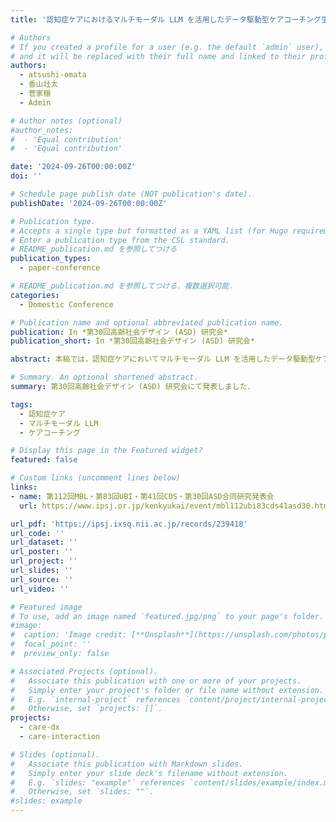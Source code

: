 ```yaml
---
title: '認知症ケアにおけるマルチモーダル LLM を活用したデータ駆動型ケアコーチング生成の検討'

# Authors
# If you created a profile for a user (e.g. the default `admin` user), write the username (folder name) here
# and it will be replaced with their full name and linked to their profile.
authors:
  - atsushi-omata
  - 香山壮太
  - 菅家穣
  - Admin

# Author notes (optional)
#author_notes:
#  - 'Equal contribution'
#  - 'Equal contribution'

date: '2024-09-26T00:00:00Z'
doi: ''

# Schedule page publish date (NOT publication's date).
publishDate: '2024-09-26T00:00:00Z'

# Publication type.
# Accepts a single type but formatted as a YAML list (for Hugo requirements).
# Enter a publication type from the CSL standard.
# README_publication.md を参照してつける
publication_types: 
  - paper-conference

# README_publication.md を参照してつける．複数選択可能．
categories:
  - Domestic Conference

# Publication name and optional abbreviated publication name.
publication: In *第30回高齢社会デザイン (ASD) 研究会*
publication_short: In *第30回高齢社会デザイン (ASD) 研究会*

abstract: 本稿では，認知症ケアにおいてマルチモーダル LLM を活用したデータ駆動型ケアコーチング生成の手法について検討する．認知症ケアの質の向上には，経験豊富な介護者による指導が不可欠であるが，指導機会が限られていることが課題である．近年，大規模言語モデル（LLM）が注目されており，これをケアコーチングに応用することで，より効率的かつ効果的な学習支援環境を構築することを目指している．本研究では，認知症ケアの実践データをマルチモーダル LLM の入力として与えてケアコーチングを生成する枠組みを提案する．実際のケア実践ビデオに対して，マルチモーダル LLM によるコーチング生成を行い，従来の人によるコーチングと比較を行った．その結果，マルチモーダル LLM によるデータ駆動型のアプローチが認知症ケアスキルの学習において有用であることが示された．

# Summary. An optional shortened abstract.
summary: 第30回高齢社会デザイン (ASD) 研究会にて発表しました．

tags: 
  - 認知症ケア
  - マルチモーダル LLM
  - ケアコーチング

# Display this page in the Featured widget?
featured: false

# Custom links (uncomment lines below)
links:
- name: 第112回MBL・第83回UBI・第41回CDS・第30回ASD合同研究発表会
  url: https://www.ipsj.or.jp/kenkyukai/event/mbl112ubi83cds41asd30.html

url_pdf: 'https://ipsj.ixsq.nii.ac.jp/records/239418'
url_code: ''
url_dataset: ''
url_poster: ''
url_project: ''
url_slides: ''
url_source: ''
url_video: ''

# Featured image
# To use, add an image named `featured.jpg/png` to your page's folder.
#image:
#  caption: 'Image credit: [**Unsplash**](https://unsplash.com/photos/pLCdAaMFLTE)'
#  focal_point: ''
#  preview_only: false

# Associated Projects (optional).
#   Associate this publication with one or more of your projects.
#   Simply enter your project's folder or file name without extension.
#   E.g. `internal-project` references `content/project/internal-project/index.md`.
#   Otherwise, set `projects: []`.
projects:
  - care-dx
  - care-interaction

# Slides (optional).
#   Associate this publication with Markdown slides.
#   Simply enter your slide deck's filename without extension.
#   E.g. `slides: "example"` references `content/slides/example/index.md`.
#   Otherwise, set `slides: ""`.
#slides: example
---
```

